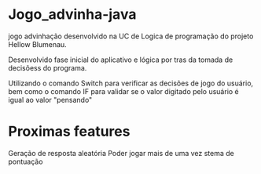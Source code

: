# Jogo_advinha-java
jogo advinhação desenvolvido na UC de Logica de programação do projeto Hellow Blumenau.


Desenvolvido fase inicial do aplicativo e lógica por tras da tomada de decisõess do programa.

Utilizando o comando Switch para verificar as decisões de jogo do usuário, bem como o comando IF para validar se o valor digitado pelo usuário é igual ao valor "pensando"

# Proximas features 

Geração de resposta aleatória
Poder jogar mais de uma vez
stema de pontuação